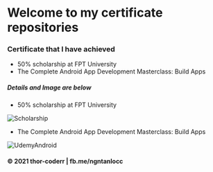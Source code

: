 # Welcome to my certificate repositories

### Certificate that I have achieved

* 50% scholarship at FPT University
* The Complete Android App Development Masterclass: Build Apps

##### Details and Image are below


* 50% scholarship at FPT University

![Scholarship](https://github.com/thor-coderr/certificates/blob/main/scholarship-FPTUHCMC.jpg)

* The Complete Android App Development Masterclass: Build Apps

![UdemyAndroid](https://github.com/thor-coderr/certificates/blob/main/Udemy-AndroidApp.jpg)


#### © 2021 thor-coderr | fb.me/ngntanlocc
